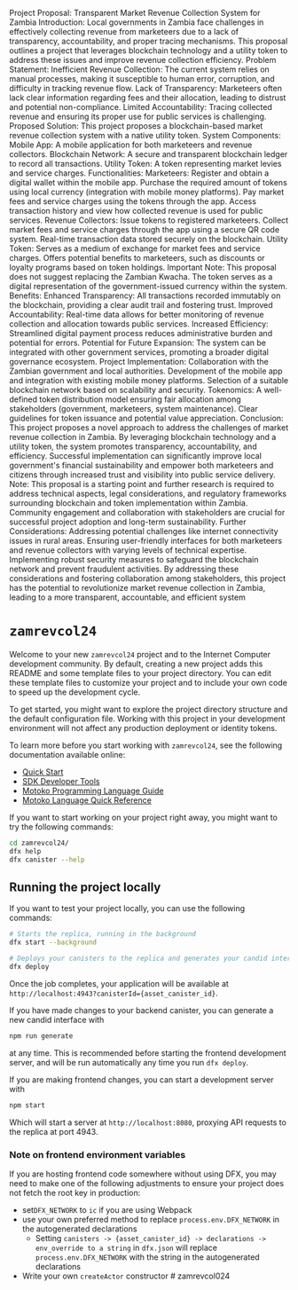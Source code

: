 Project Proposal: Transparent Market Revenue Collection System for Zambia Introduction: Local governments in Zambia face challenges in effectively collecting revenue from marketeers due to a lack of transparency, accountability, and proper tracing mechanisms. This proposal outlines a project that leverages blockchain technology and a utility token to address these issues and improve revenue collection efficiency. Problem Statement: Inefficient Revenue Collection: The current system relies on manual processes, making it susceptible to human error, corruption, and difficulty in tracking revenue flow. Lack of Transparency: Marketeers often lack clear information regarding fees and their allocation, leading to distrust and potential non-compliance. Limited Accountability: Tracing collected revenue and ensuring its proper use for public services is challenging. Proposed Solution: This project proposes a blockchain-based market revenue collection system with a native utility token. System Components: Mobile App: A mobile application for both marketeers and revenue collectors. Blockchain Network: A secure and transparent blockchain ledger to record all transactions. Utility Token: A token representing market levies and service charges. Functionalities: Marketeers: Register and obtain a digital wallet within the mobile app. Purchase the required amount of tokens using local currency (integration with mobile money platforms). Pay market fees and service charges using the tokens through the app. Access transaction history and view how collected revenue is used for public services. Revenue Collectors: Issue tokens to registered marketeers. Collect market fees and service charges through the app using a secure QR code system. Real-time transaction data stored securely on the blockchain. Utility Token: Serves as a medium of exchange for market fees and service charges. Offers potential benefits to marketeers, such as discounts or loyalty programs based on token holdings. Important Note: This proposal does not suggest replacing the Zambian Kwacha. The token serves as a digital representation of the government-issued currency within the system. Benefits: Enhanced Transparency: All transactions recorded immutably on the blockchain, providing a clear audit trail and fostering trust. Improved Accountability: Real-time data allows for better monitoring of revenue collection and allocation towards public services. Increased Efficiency: Streamlined digital payment process reduces administrative burden and potential for errors. Potential for Future Expansion: The system can be integrated with other government services, promoting a broader digital governance ecosystem. Project Implementation: Collaboration with the Zambian government and local authorities. Development of the mobile app and integration with existing mobile money platforms. Selection of a suitable blockchain network based on scalability and security. Tokenomics: A well-defined token distribution model ensuring fair allocation among stakeholders (government, marketeers, system maintenance). Clear guidelines for token issuance and potential value appreciation. Conclusion: This project proposes a novel approach to address the challenges of market revenue collection in Zambia. By leveraging blockchain technology and a utility token, the system promotes transparency, accountability, and efficiency. Successful implementation can significantly improve local government's financial sustainability and empower both marketeers and citizens through increased trust and visibility into public service delivery. Note: This proposal is a starting point and further research is required to address technical aspects, legal considerations, and regulatory frameworks surrounding blockchain and token implementation within Zambia. Community engagement and collaboration with stakeholders are crucial for successful project adoption and long-term sustainability. Further Considerations: Addressing potential challenges like internet connectivity issues in rural areas. Ensuring user-friendly interfaces for both marketeers and revenue collectors with varying levels of technical expertise. Implementing robust security measures to safeguard the blockchain network and prevent fraudulent activities. By addressing these considerations and fostering collaboration among stakeholders, this project has the potential to revolutionize market revenue collection in Zambia, leading to a more transparent, accountable, and efficient system

# `zamrevcol24`

Welcome to your new `zamrevcol24` project and to the Internet Computer development community. By default, creating a new project adds this README and some template files to your project directory. You can edit these template files to customize your project and to include your own code to speed up the development cycle.

To get started, you might want to explore the project directory structure and the default configuration file. Working with this project in your development environment will not affect any production deployment or identity tokens.

To learn more before you start working with `zamrevcol24`, see the following documentation available online:

- [Quick Start](https://internetcomputer.org/docs/current/developer-docs/setup/deploy-locally)
- [SDK Developer Tools](https://internetcomputer.org/docs/current/developer-docs/setup/install)
- [Motoko Programming Language Guide](https://internetcomputer.org/docs/current/motoko/main/motoko)
- [Motoko Language Quick Reference](https://internetcomputer.org/docs/current/motoko/main/language-manual)

If you want to start working on your project right away, you might want to try the following commands:

```bash
cd zamrevcol24/
dfx help
dfx canister --help
```

## Running the project locally

If you want to test your project locally, you can use the following commands:

```bash
# Starts the replica, running in the background
dfx start --background

# Deploys your canisters to the replica and generates your candid interface
dfx deploy
```

Once the job completes, your application will be available at `http://localhost:4943?canisterId={asset_canister_id}`.

If you have made changes to your backend canister, you can generate a new candid interface with

```bash
npm run generate
```

at any time. This is recommended before starting the frontend development server, and will be run automatically any time you run `dfx deploy`.

If you are making frontend changes, you can start a development server with

```bash
npm start
```

Which will start a server at `http://localhost:8080`, proxying API requests to the replica at port 4943.

### Note on frontend environment variables

If you are hosting frontend code somewhere without using DFX, you may need to make one of the following adjustments to ensure your project does not fetch the root key in production:

- set`DFX_NETWORK` to `ic` if you are using Webpack
- use your own preferred method to replace `process.env.DFX_NETWORK` in the autogenerated declarations
  - Setting `canisters -> {asset_canister_id} -> declarations -> env_override to a string` in `dfx.json` will replace `process.env.DFX_NETWORK` with the string in the autogenerated declarations
- Write your own `createActor` constructor
#   z a m r e v c o l 0 2 4 
 
 
